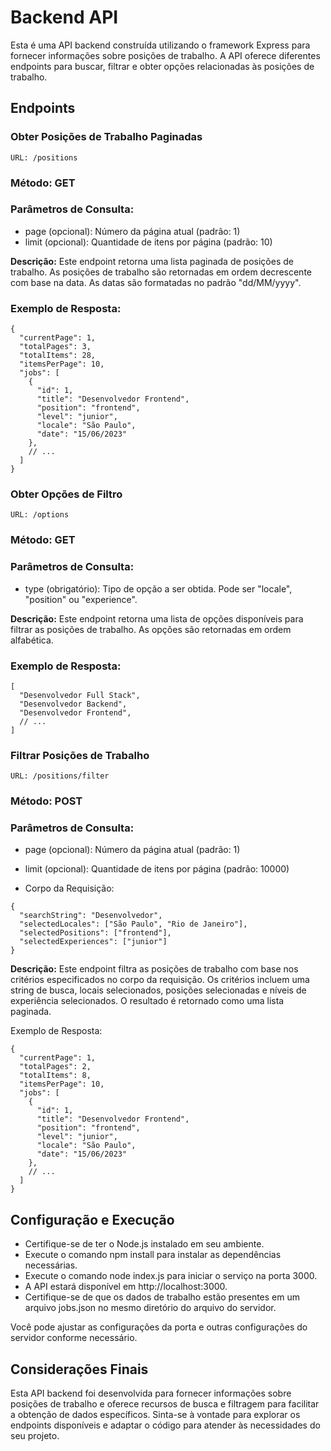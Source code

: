 # Backend API
Esta é uma API backend construída utilizando o framework Express para fornecer informações sobre posições de trabalho. A API oferece diferentes endpoints para buscar, filtrar e obter opções relacionadas às posições de trabalho.

## Endpoints
### Obter Posições de Trabalho Paginadas
```URL: /positions```

### Método: GET

### Parâmetros de Consulta:

- page (opcional): Número da página atual (padrão: 1)
- limit (opcional): Quantidade de itens por página (padrão: 10)

**Descrição:** Este endpoint retorna uma lista paginada de posições de trabalho. As posições de trabalho são retornadas em ordem decrescente com base na data. As datas são formatadas no padrão "dd/MM/yyyy".

### Exemplo de Resposta:

```
{
  "currentPage": 1,
  "totalPages": 3,
  "totalItems": 28,
  "itemsPerPage": 10,
  "jobs": [
    {
      "id": 1,
      "title": "Desenvolvedor Frontend",
      "position": "frontend",
      "level": "junior",
      "locale": "São Paulo",
      "date": "15/06/2023"
    },
    // ...
  ]
}
```

### Obter Opções de Filtro
```URL: /options```

### Método: GET

### Parâmetros de Consulta:

- type (obrigatório): Tipo de opção a ser obtida. Pode ser "locale", "position" ou "experience".

**Descrição:** Este endpoint retorna uma lista de opções disponíveis para filtrar as posições de trabalho. As opções são retornadas em ordem alfabética.

### Exemplo de Resposta:

```
[
  "Desenvolvedor Full Stack",
  "Desenvolvedor Backend",
  "Desenvolvedor Frontend",
  // ...
]
```


### Filtrar Posições de Trabalho
```URL: /positions/filter```

### Método: POST

### Parâmetros de Consulta:

- page (opcional): Número da página atual (padrão: 1)
- limit (opcional): Quantidade de itens por página (padrão: 10000)

- Corpo da Requisição:

```
{
  "searchString": "Desenvolvedor",
  "selectedLocales": ["São Paulo", "Rio de Janeiro"],
  "selectedPositions": ["frontend"],
  "selectedExperiences": ["junior"]
}
```

**Descrição:** Este endpoint filtra as posições de trabalho com base nos critérios especificados no corpo da requisição. Os critérios incluem uma string de busca, locais selecionados, posições selecionadas e níveis de experiência selecionados. O resultado é retornado como uma lista paginada.

Exemplo de Resposta:
```
{
  "currentPage": 1,
  "totalPages": 2,
  "totalItems": 8,
  "itemsPerPage": 10,
  "jobs": [
    {
      "id": 1,
      "title": "Desenvolvedor Frontend",
      "position": "frontend",
      "level": "junior",
      "locale": "São Paulo",
      "date": "15/06/2023"
    },
    // ...
  ]
}
```

## Configuração e Execução
- Certifique-se de ter o Node.js instalado em seu ambiente.
- Execute o comando npm install para instalar as dependências necessárias.
- Execute o comando node index.js para iniciar o serviço na porta 3000.
- A API estará disponível em http://localhost:3000.
- Certifique-se de que os dados de trabalho estão presentes em um arquivo jobs.json no mesmo diretório do arquivo do servidor.

Você pode ajustar as configurações da porta e outras configurações do servidor conforme necessário.

## Considerações Finais
Esta API backend foi desenvolvida para fornecer informações sobre posições de trabalho e oferece recursos de busca e filtragem para facilitar a obtenção de dados específicos. Sinta-se à vontade para explorar os endpoints disponíveis e adaptar o código para atender às necessidades do seu projeto.
